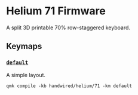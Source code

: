 # Helium 71 Firmware

A split 3D printable 70% row-staggered keyboard.

## Keymaps

### [`default`](keymaps/default)

A simple layout.

```shell
qmk compile -kb handwired/helium/71 -km default
```
